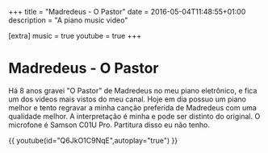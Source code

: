 +++
title = "Madredeus - O Pastor"
date = 2016-05-04T11:48:55+01:00
description = "A piano music video"

[extra]
music = true
youtube = true
+++

# Madredeus - O Pastor

Há 8 anos gravei "O Pastor" de Madredeus no meu piano eletrônico, e fica um dos videos mais vistos do meu canal. Hoje em dia possuo um piano melhor e tento regravar a minha canção preferida de Madredeus com uma qualidade melhor. A interpretação é minha e pode ser distinto do original. O microfone é Samson C01U Pro. Partitura disso eu não tenho.

{{ youtube(id="Q6JkO1C9NqE",autoplay="true") }}

